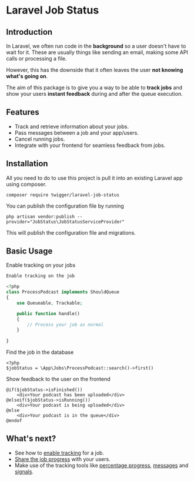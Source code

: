 # Laravel Job Status

## Introduction

In Laravel, we often run code in the **background** so a user doesn't have to wait for it. These are usually things like
sending an email, making some API calls or processing a file.

However, this has the downside that it often leaves the user **not knowing what's going on**.

The aim of this package is to give you a way to be able to **track jobs** and show your users **instant feedback** during and
after the queue execution.

## Features

- Track and retrieve information about your jobs.
- Pass messages between a job and your app/users.
- Cancel running jobs.
- Integrate with your frontend for seamless feedback from jobs.

## Installation

All you need to do to use this project is pull it into an existing Laravel app using composer.

```console
composer require twigger/laravel-job-status
```

You can publish the configuration file by running

```console
php artisan vendor:publish --provider="JobStatus\JobStatusServiceProvider"
```

This will publish the configuration file and migrations.

## Basic Usage

Enable tracking on your jobs

```php
Enable tracking on the job

<?php
class ProcessPodcast implements ShouldQueue
{
    use Queueable, Trackable;

    public function handle()
    {
        // Process your job as normal
    }
    
}
```

Find the job in the database
```
<?php
$jobStatus = \App\Jobs\ProcessPodcast::search()->first()
```

Show feedback to the user on the frontend

```
@if($jobStatus->isFinished())
    <div>Your podcast has been uploaded</div>
@elseif($jobStatus->isRunning())
    <div>Your podcast is being uploaded</div>
@else
    <div>Your podcast is in the queue</div>
@endof    
```

## What's next?

- See how to [enable tracking](./tracking-jobs.md) for a job.
- [Share the job progress](./custom-frontend.md) with your users.
- Make use of the tracking tools like [percentage progress](./progress.md), [messages](./messages.md) and [signals](./signals.md).
